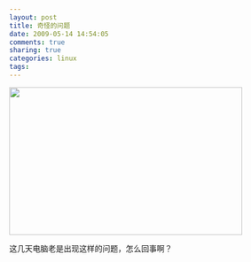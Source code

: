 ```yaml
---
layout: post
title: 奇怪的问题
date: 2009-05-14 14:54:05
comments: true
sharing: true
categories: linux
tags: 
---
```


<p>   <div style="padding-bottom: 0px; margin: 0px; padding-left: 0px; padding-right: 0px; display: inline; float: none; padding-top: 0px" id="scid:8747F07C-CDE8-481f-B0DF-C6CFD074BF67:fb700d88-b811-4abb-a7fb-ccab72fc34bd" class="wlWriterSmartContent"><a href="http://blog.cnpc.ac.cn/Blogs/image.axd?picture=WindowsLiveWriter/3400a450750d_D34B/2009-05-14_150051-8x6.png" title="" rel="thumbnail"><img border="0" src="http://blog.cnpc.ac.cn/Blogs/image.axd?picture=WindowsLiveWriter/3400a450750d_D34B/2009-05-14_150051_1.png" width="420" height="267" /></a></div> </p>  <p>这几天电脑老是出现这样的问题，怎么回事啊？</p>